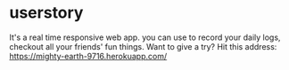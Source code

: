 # userstory
It's a real time responsive web app. you can use to record your daily logs, checkout all your friends' fun things.
Want to give a try? Hit this address: https://mighty-earth-9716.herokuapp.com/
